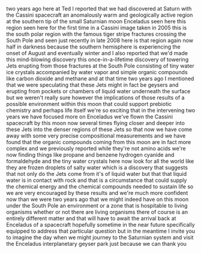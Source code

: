 
two years ago here at Ted I reported
that we had discovered at Saturn with
the Cassini spacecraft an anomalously
warm and geologically active region at
the southern tip of the small Saturnian
moon Enceladus seen here this region
seen here for the first time in a
Cassini image taken in 2005 this is the
south polar region with the famous tiger
stripe fractures crossing the South Pole
and seen just recently in late 2008 here
is that region again now half in
darkness because the southern hemisphere
is experiencing the onset of August and
eventually winter and I also reported
that we&#39;d made this mind-blowing
discovery this once-in-a-lifetime
discovery of towering Jets erupting from
those fractures at the South Pole
consisting of tiny water ice crystals
accompanied by water vapor and simple
organic compounds like carbon dioxide
and methane and at that time two years
ago I mentioned that we were speculating
that these Jets might in fact be geysers
and erupting from pockets or chambers of
liquid water underneath the surface but
we weren&#39;t really sure
however the implications of those
results of a possible environment within
this moon that could support prebiotic
chemistry and perhaps life itself
we&#39;re so exciting that in the
intervening two years we have focused
more on Enceladus we&#39;ve flown the
Cassini spacecraft by this moon now
several times flying closer and deeper
into these Jets into the denser regions
of these Jets so that now we have come
away with some very precise
compositional measurements and we have
found that the organic compounds coming
from this moon are in fact more complex
and we previously reported while they&#39;re
not amino acids we&#39;re now finding things
like propane and benzene hydrogen
cyanide and formaldehyde and the tiny
water crystals here now look for all the
world like they are frozen droplets of
salty water which is a discovery that
suggests that not only do the Jets come
from
it&#39;s of liquid water but that that
liquid water is in contact with rock and
that is a circumstance that could supply
the chemical energy and the chemical
compounds needed to sustain life so we
are very encouraged by these results and
we&#39;re much more confident now than we
were two years ago that we might indeed
have on this moon under the South Pole
an environment or a zone that is
hospitable to living organisms whether
or not there are living organisms there
of course is an entirely different
matter and that will have to await the
arrival back at Enceladus of a
spacecraft hopefully sometime in the
near future specifically equipped to
address that particular question but in
the meantime I invite you to imagine the
day when we might journey to the
Saturnian system and visit the Enceladus
interplanetary geyser park just because
we can thank you
